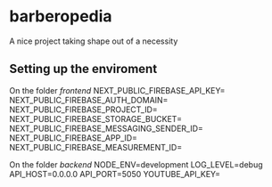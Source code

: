 # barberopedia
A nice project taking shape out of a necessity

## Setting up the enviroment

On the folder _frontend_
NEXT_PUBLIC_FIREBASE_API_KEY=
NEXT_PUBLIC_FIREBASE_AUTH_DOMAIN=
NEXT_PUBLIC_FIREBASE_PROJECT_ID=
NEXT_PUBLIC_FIREBASE_STORAGE_BUCKET=
NEXT_PUBLIC_FIREBASE_MESSAGING_SENDER_ID=
NEXT_PUBLIC_FIREBASE_APP_ID=
NEXT_PUBLIC_FIREBASE_MEASUREMENT_ID=

On the folder _backend_
NODE_ENV=development
LOG_LEVEL=debug
API_HOST=0.0.0.0
API_PORT=5050
YOUTUBE_API_KEY=

